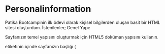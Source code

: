 # Personalinformation
Patika Bootcampinin ilk ödevi olarak kişisel bilgilerden oluşan basit bir HTML sitesi oluşturdum.
İstenilenler; Genel Yapı:

Sayfanızın temel yapısını oluşturmak için HTML5 doküman yapısını kullanın.

<head> etiketinin içinde sayfanızın başlığı (<title>) ve karakter seti (<meta charset="UTF-8">) olmalıdır.

Başlık ve Paragraflar:

Sayfanızın en üstünde bir ana başlık (<h1>) bulunmalıdır. Bu başlık adınızı içermelidir.

Alt başlıklar (<h2>, <h3>, vb.) kullanarak CV’nizin bölümlerini (Özgeçmiş, Eğitim, İş Deneyimi, Yetenekler, İletişim) düzenleyin.

Her bölümde en az bir paragraf (<p>) olmalıdır. Örneğin, kendinizi tanıtan kısa bir paragraf.

Listeler:

En az bir sıralı liste (<ol>) ve bir sırasız liste (<ul>) kullanın.

Sıralı listede eğitim veya iş deneyimlerinizi tarih sırasına göre listeleyin.

Sırasız listede yeteneklerinizi veya hobilerinizi listeleyin. Her listenin en az üç maddesi (<li>) olmalıdır.

Görseller ve Linkler:

Sayfanızda en az bir tane resim (<img>) kullanın. Bu resim, sizin bir fotoğrafınız olabilir. Resmin alt özniteliğini doldurun.

En az iki farklı sayfaya veya web sitesine bağlantı (<a>) ekleyin. Bu bağlantılar sosyal medya profilleriniz veya portföy projeleriniz olabilir.

iFrame:

Sayfanızda en az bir tane iframe (<iframe>) kullanarak başka bir web sayfasını veya içeriği entegre edin. Örneğin, Google Maps kullanarak bulunduğunuz yerin haritasını ekleyin. width ve height özniteliklerini kullanarak iframe boyutlarını ayarlayın.

Stil:

Sayfanızın içinde CSS kullanarak (örneğin, <style> etiketi içinde) en azından temel stiller uygulayın:

Arka plan rengi veya resim

Yazı tipi ve yazı rengi

Başlıklar, paragraflar ve listeler için farklı stiller

Düzen:

Sayfanızın düzenini iyi düşünün. İçeriğinizi bölümlere ayırarak düzenli ve okunabilir hale getirin.

<div> veya <section> etiketlerini kullanarak bölümler oluşturabilirsiniz.














